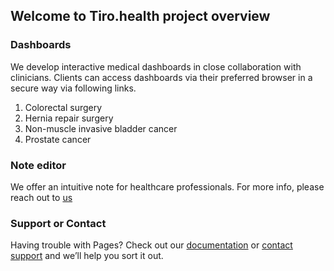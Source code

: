 ## Welcome to Tiro.health project overview

### Dashboards
We develop interactive medical dashboards in close collaboration with clinicians. Clients can access dashboards via their preferred browser in a secure way via following links.
1. Colorectal surgery
2. Hernia repair surgery
3. Non-muscle invasive bladder cancer
4. Prostate cancer

### Note editor
We offer an intuitive note for healthcare professionals. For more info, please reach out to [us](mailto:info@tiro.health)

### Support or Contact

Having trouble with Pages? Check out our [documentation](https://docs.github.com/categories/github-pages-basics/) or [contact support](https://support.github.com/contact) and we’ll help you sort it out.
